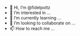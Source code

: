 - 👋 Hi, I’m @fidelpoltz
- 👀 I’m interested in ...
- 🌱 I’m currently learning ...
- 💞️ I’m looking to collaborate on ...
- 📫 How to reach me ...

<!---
fidelpoltz/fidelpoltz is a ✨ special ✨ repository because its `README.md` (this file) appears on your GitHub profile.
You can click the Preview link to take a look at your changes.
--->

